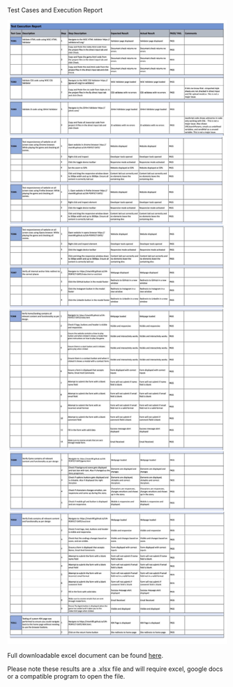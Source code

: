  Test Cases and Execution Report

![test result screenshot](assets/images/testing/testResult1.jpg)
![test result screenshot](assets/images/testing/testResult2.jpg)
![test result screenshot](assets/images/testing/testResult3.jpg)
![test result screenshot](assets/images/testing/testResult4.jpg)
![test result screenshot](assets/images/testing/testResult5.jpg)
![test result screenshot](assets/images/testing/testResult6.jpg)

Full downloadable excel document can be found [here](assets/images/testing/testResults.xlsx).

Please note these results are a .xlsx file and will require excel, google docs or a compatible program to open the file.